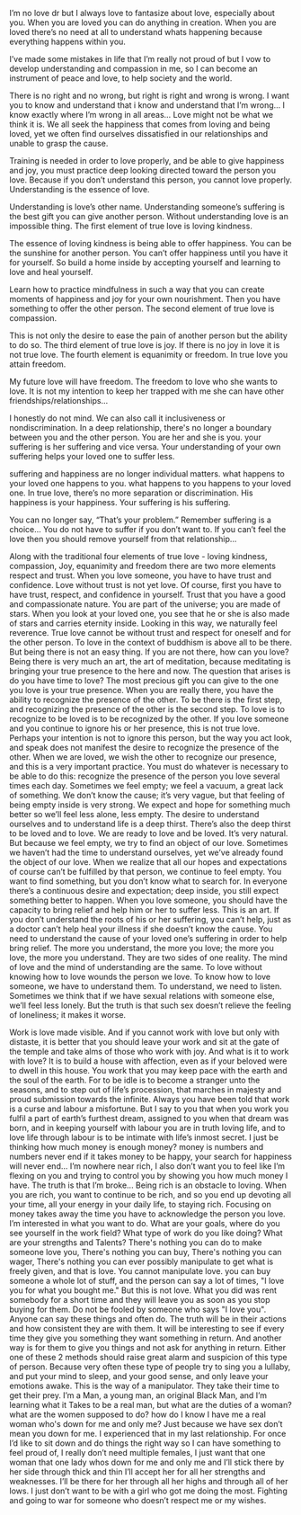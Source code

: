 I’m no love dr but I always love to fantasize about love, especially about you. When you are loved you can do anything in creation. When you are loved there’s no need at all to understand whats happening because everything happens within you.

 I’ve made some mistakes in life that I’m really not proud of but I vow to develop understanding and compassion in me, so I can become an instrument of peace and love, to help society and the world.
 
 There is no right and no wrong, but right is right and wrong is wrong. I want you to know and understand that i know and understand that I’m wrong… I know exactly where I’m wrong in all areas… Love might not be what we think it is. We all seek the happiness that comes from loving and being loved, yet we often find ourselves dissatisfied in our relationships and unable to grasp the cause.
 
 Training is needed in order to love properly, and be able to give happiness and joy, you must practice deep looking directed toward the person you love. Because if you don’t understand this person, you cannot love properly. Understanding is the essence of love.
 
 Understanding is love’s other name. Understanding someone’s suffering is the best gift you can give another person. Without understanding love is an impossible thing. The first element of true love is loving kindness.
 
 The essence of loving kindness is being able to offer happiness. You can be the sunshine for another person. You can’t offer happiness until you have it for yourself. So build a home inside by accepting yourself and learning to love and heal yourself.
 
 Learn how to practice mindfulness in such a way that you can create moments of happiness and joy for your own nourishment. Then you have something to offer the other person. The second element of true love is compassion.
 
 This is not only the desire to ease the pain of another person but the ability to do so. The third element of true love is joy. If there is no joy in love it is not true love. The fourth element is equanimity or freedom. In true love you attain freedom.
 
 My future love will have freedom. The freedom to love who she wants to love. It is not my intention to keep her trapped with me she can have other friendships/relationships…
 
 I honestly do not mind. We can also call it inclusiveness or nondiscrimination. In a deep relationship, there's no longer a boundary between you and the other person. You are her and she is you. your suffering is her suffering and vice versa. Your understanding of your own suffering helps your loved one to suffer less.
 
 
 suffering and happiness are no longer individual matters. what happens to your loved one happens to you. what happens to you happens to your loved one. In true love, there’s no more separation or discrimination. His happiness is your happiness. Your suffering is his suffering.
 
  You can no longer say, “That’s your problem.” Remember suffering is a choice… You do not have to suffer if you don’t want to. If you can’t feel the love then you should remove yourself from that relationship…
  
  Along with the traditional four elements of true love - loving kindness, compassion, Joy, equanimity and freedom there are two more elements respect and trust.  When you love someone, you have to have trust and confidence. Love without trust is not yet love. Of course, first you have to have trust, respect, and confidence in yourself. Trust that you have a good and compassionate nature. You are part of the universe; you are made of stars. When you look at your loved one, you see that he or she is also made of stars and carries eternity inside. Looking in this way, we naturally feel reverence. True love cannot be without trust and respect for oneself and for the other person. To love in the context of buddhism is above all to be there. But being there is not an easy thing. If you are not there, how can you love? Being there is very much an art, the art of meditation, because meditating is bringing your true presence to the here and now. The question that arises is do you have time to love? The most precious gift you can give to the one you love is your true presence. When you are really there, you have the ability to recognize the presence of the other. To be there is the first step, and recognizing the presence of the other is the second step. To love is to recognize to be loved is to be recognized by the other. If you love someone and you continue to ignore his or her presence, this is not true love. Perhaps your intention is not to ignore this person, but the way you act look, and speak does not manifest the desire to recognize the presence of the other. When we are loved, we wish the other to recognize our presence, and this is a very important practice. You must do whatever is necessary to be able to do this: recognize the presence of the person you love several times each day. Sometimes we feel empty; we feel a vacuum, a great lack of something. We don’t know the cause; it’s very vague, but that feeling of being empty inside is very strong. We expect and hope for something much better so we’ll feel less alone, less empty. The desire to understand ourselves and to understand life is a deep thirst. There’s also the deep thirst to be loved and to love. We are ready to love and be loved. It’s very natural. But because we feel empty, we try to find an object of our love. Sometimes we haven’t had the time to understand ourselves, yet we’ve already found the object of our love. When we realize that all our hopes and expectations of course can’t be fulfilled by that person, we continue to feel empty. You want to find something, but you don’t know what to search for. In everyone there’s a continuous desire and expectation; deep inside, you still expect something better to happen. When you love someone, you should have the capacity to bring relief and help him or her to suffer less. This is an art. If you don’t understand the roots of his or her suffering, you can’t help, just as a doctor can’t help heal your illness if she doesn’t know the cause. You need to understand the cause of your loved one’s suffering in order to help bring relief. The more you understand, the more you love; the more you love, the more you understand. They are two sides of one reality. The mind of love and the mind of understanding are the same.  To love without knowing how to love wounds the person we love. To know how to love someone, we have to understand them. To understand, we need to listen. Sometimes we think that if we have sexual relations with someone else, we’ll feel less lonely. But the truth is that such sex doesn’t relieve the feeling of loneliness; it makes it worse.

Work is love made visible. And if you cannot work with love but only with distaste, it is better that you should leave your work and sit at the gate of the temple and take alms of those who work with joy. And what is it to work with love? It is to build a house with affection, even as if your beloved were to dwell in this house. You work that you may keep pace with the earth and the soul of the earth. For to be idle is to become a stranger unto the seasons, and to step out of life’s procession, that marches in majesty and proud submission towards the infinite. Always you have been told that work is a curse and labour a misfortune. But I say to you that when you work you fulfil a part of earth’s furthest dream, assigned to you when that dream was born, and in keeping yourself with labour you are in truth loving life, and to love life through labour is to be intimate with life’s inmost secret. I just be thinking how much money is enough money? money is numbers and numbers never end if it takes money to be happy, your search for happiness will never end… I’m nowhere near rich, I also don’t want you to feel like I’m flexing on you and trying to control you by showing you how much money I have. The truth is that I’m broke...  Being rich is an obstacle to loving. When you are rich, you want to continue to be rich, and so you end up devoting all your time, all your energy in your daily life, to staying rich. Focusing on money takes away the time you have to acknowledge the person you love. I’m interested in what you want to do. What are your goals, where do you see yourself in the work field? What type of work do you like doing? What are your strengths and Talents? There's nothing you can do to make someone love you, There's nothing you can buy, There's nothing you can wager, There's nothing you can ever possibly manipulate to get what is freely given, and that is love. You cannot manipulate love. you can buy someone a whole lot of stuff, and the person can say a lot of times, "I love you for what you bought me." But this is not love. What you did was rent somebody for a short time and they will leave you as soon as you stop buying for them. Do not be fooled by someone who says "I love you". Anyone can say these things and often do. The truth will be in their actions and how consistent they are with them. It will be interesting to see if every time they give you something they want something in return. And another way is for them to give you things and not ask for anything in return. Either one of these 2 methods should raise great alarm and suspicion of this type of person. Because very often these type of people try to sing you a lullaby, and put your mind to sleep, and your good sense, and only leave your emotions awake. This is the way of a manipulator. They take their time to get their prey. I’m a Man, a young man, an original Black Man, and I’m learning what it Takes to be a real man, but what are the duties of a woman? what are the women supposed to do? how do I know I have me a real woman who's down for me and only me? Just because we have sex don’t mean you down for me. I experienced that in my last relationship. For once I’d like to sit down and do things the right way so I can have something to feel proud of, I really don’t need multiple females, I just want that one woman that one lady whos down for me and only me and I’ll stick there by her side through thick and thin I’ll accept her for all her strengths and weaknesses. I’ll be there for her through all her highs and through all of her lows. I just don’t want to be with a girl who got me doing the most. Fighting and going to war for someone who doesn’t respect me or my wishes. 
